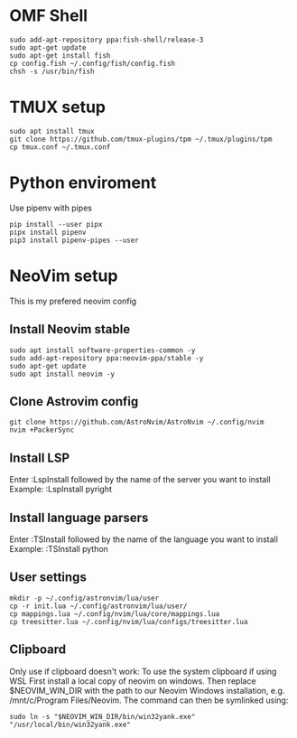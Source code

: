 # OMF Shell

```
sudo add-apt-repository ppa:fish-shell/release-3
sudo apt-get update
sudo apt-get install fish
cp config.fish ~/.config/fish/config.fish
chsh -s /usr/bin/fish
```

# TMUX setup

```
sudo apt install tmux
git clone https://github.com/tmux-plugins/tpm ~/.tmux/plugins/tpm
cp tmux.conf ~/.tmux.conf
```

# Python enviroment

Use pipenv with pipes

```
pip install --user pipx
pipx install pipenv
pip3 install pipenv-pipes --user
```

# NeoVim setup

This is my prefered neovim config

## Install Neovim stable

```
sudo apt install software-properties-common -y
sudo add-apt-repository ppa:neovim-ppa/stable -y
sudo apt-get update
sudo apt install neovim -y
```

## Clone Astrovim config

```
git clone https://github.com/AstroNvim/AstroNvim ~/.config/nvim
nvim +PackerSync
```

## Install LSP

Enter :LspInstall followed by the name of the server you want to install  
Example: :LspInstall pyright

## Install language parsers

Enter :TSInstall followed by the name of the language you want to install  
Example: :TSInstall python

## User settings

```
mkdir -p ~/.config/astronvim/lua/user
cp -r init.lua ~/.config/astronvim/lua/user/
cp mappings.lua ~/.config/nvim/lua/core/mappings.lua
cp treesitter.lua ~/.config/nvim/lua/configs/treesitter.lua
```

## Clipboard

Only use if clipboard doesn't work:
To use the system clipboard if using WSL First install a local copy of neovim on windows.
Then replace $NEOVIM_WIN_DIR with the path to our Neovim Windows installation, e.g. /mnt/c/Program Files/Neovim.
The command can then be symlinked using:

```
sudo ln -s "$NEOVIM_WIN_DIR/bin/win32yank.exe" "/usr/local/bin/win32yank.exe"
```
